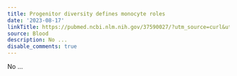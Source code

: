 ```yaml
---
title: Progenitor diversity defines monocyte roles
date: '2023-08-17'
linkTitle: https://pubmed.ncbi.nlm.nih.gov/37590027/?utm_source=curl&utm_medium=rss&utm_campaign=journals&utm_content=7603509&fc=None&ff=20230818180856&v=2.17.9.post6+86293ac
source: Blood
description: No ...
disable_comments: true
---
```

No ...